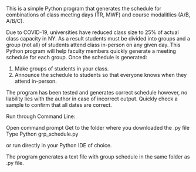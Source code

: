 This is a simple Python program that generates the schedule for combinations of class meeting days (TR, MWF) and course modalitlies (A/B, A/B/C).

Due to COVID-19, universities have reduced class size to 25% of actual class capacity in NY. As a result students must be divided into groups and a group (not all) of students attend class in-person on any given day. This Python program will help faculty members quickly generate a meeting schedule for each group.
Once the schedule is generated:
1) Make groups of students in your class.
2) Announce the schedule to students so that everyone knows when they attend in-person.

The program has been tested and generates correct schedule however, no liability lies with the author in case of incorrect output. Quickly check a sample to confirm that all dates are correct.

Run through Command Line:

Open command prompt
Get to the folder where you downloaded the .py file
Type 
Python grp_schedule.py

or run directly in your Python IDE of choice.

The program generates a text file with group schedule in the same folder as .py file.
